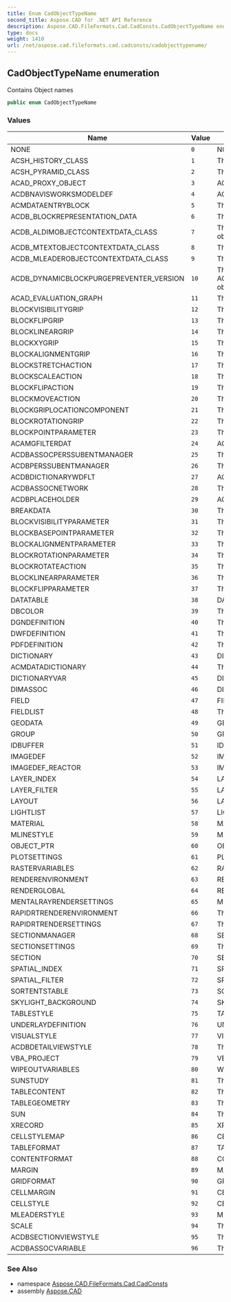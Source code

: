 ```yaml
---
title: Enum CadObjectTypeName
second_title: Aspose.CAD for .NET API Reference
description: Aspose.CAD.FileFormats.Cad.CadConsts.CadObjectTypeName enum. Contains Object names
type: docs
weight: 1410
url: /net/aspose.cad.fileformats.cad.cadconsts/cadobjecttypename/
---
```

## CadObjectTypeName enumeration

Contains Object names

```csharp
public enum CadObjectTypeName
```

### Values

| Name | Value | Description |
| --- | --- | --- |
| NONE | `0` | NONE - default type |
| ACSH_HISTORY_CLASS | `1` | The ACSH_HISTORY_CLASS object |
| ACSH_PYRAMID_CLASS | `2` | The ACSH_PYRAMID_CLASS object |
| ACAD_PROXY_OBJECT | `3` | ACAD_PROXY_OBJECT object |
| ACDBNAVISWORKSMODELDEF | `4` | ACDBNAVISWORKSMODELDEF object |
| ACMDATAENTRYBLOCK | `5` | The ACMDATAENTRYBLOCK object |
| ACDB_BLOCKREPRESENTATION_DATA | `6` | The ACDB_BLOCKREPRESENTATION_DATA object |
| ACDB_ALDIMOBJECTCONTEXTDATA_CLASS | `7` | The ACDB_ALDIMOBJECTCONTEXTDATA_CLASS object |
| ACDB_MTEXTOBJECTCONTEXTDATA_CLASS | `8` | The ACDB_MTEXTOBJECTCONTEXTDATA_CLASS |
| ACDB_MLEADEROBJECTCONTEXTDATA_CLASS | `9` | The ACDB_MLEADEROBJECTCONTEXTDATA_CLASS |
| ACDB_DYNAMICBLOCKPURGEPREVENTER_VERSION | `10` | The ACDB_DYNAMICBLOCKPURGEPREVENTER_VERSION object |
| ACAD_EVALUATION_GRAPH | `11` | The acad evaluation graph |
| BLOCKVISIBILITYGRIP | `12` | The BLOCKVISIBILITYGRIP object |
| BLOCKFLIPGRIP | `13` | The BLOCKFLIPGRIP object |
| BLOCKLINEARGRIP | `14` | The BLOCKLINEARGRIP object |
| BLOCKXYGRIP | `15` | The blockxygrip object |
| BLOCKALIGNMENTGRIP | `16` | The blockalignmentgrip object |
| BLOCKSTRETCHACTION | `17` | The BLOCKSTRETCHACTION object |
| BLOCKSCALEACTION | `18` | The BLOCKSCALEACTION object |
| BLOCKFLIPACTION | `19` | The BLOCKFLIPACTION object |
| BLOCKMOVEACTION | `20` | The BLOCKMOVEACTION object |
| BLOCKGRIPLOCATIONCOMPONENT | `21` | The BLOCKGRIPLOCATIONCOMPONENT object. |
| BLOCKROTATIONGRIP | `22` | The BLOCKROTATIONGRIP object |
| BLOCKPOINTPARAMETER | `23` | The BLOCKPOINTPARAMETER object. |
| ACAMGFILTERDAT | `24` | ACAMGFILTERDAT object |
| ACDBASSOCPERSSUBENTMANAGER | `25` | The ACDBASSOCPERSSUBENTMANAGER object |
| ACDBPERSSUBENTMANAGER | `26` | The ACDBPERSSUBENTMANAGER object |
| ACDBDICTIONARYWDFLT | `27` | ACDBDICTIONARYWDFLT object |
| ACDBASSOCNETWORK | `28` | The acdbassocnetwork |
| ACDBPLACEHOLDER | `29` | ACDBPLACEHOLDER object |
| BREAKDATA | `30` | The breakdata object |
| BLOCKVISIBILITYPARAMETER | `31` | The block visibility parameter object |
| BLOCKBASEPOINTPARAMETER | `32` | The block basepoint parameter object |
| BLOCKALIGNMENTPARAMETER | `33` | The block alignment parameter object |
| BLOCKROTATIONPARAMETER | `34` | The block rotation parameter object |
| BLOCKROTATEACTION | `35` | The BLOCKROTATEACTION parameter object |
| BLOCKLINEARPARAMETER | `36` | The block linear parameter object |
| BLOCKFLIPPARAMETER | `37` | The block flip parameter object |
| DATATABLE | `38` | DATATABLE object |
| DBCOLOR | `39` | The DBCOLOR object |
| DGNDEFINITION | `40` | The DGNDEFINITION object |
| DWFDEFINITION | `41` | The DWFDEFINITION object |
| PDFDEFINITION | `42` | The PDFDEFINITION object |
| DICTIONARY | `43` | DICTIONARY object |
| ACMDATADICTIONARY | `44` | The ACMDATADICTIONARY object |
| DICTIONARYVAR | `45` | DICTIONARYVAR object |
| DIMASSOC | `46` | DIMASSOC object |
| FIELD | `47` | FIELD object |
| FIELDLIST | `48` | The fieldlist object |
| GEODATA | `49` | GEODATA object |
| GROUP | `50` | GROUP object |
| IDBUFFER | `51` | IDBUFFER object |
| IMAGEDEF | `52` | IMAGEDEF object |
| IMAGEDEF_REACTOR | `53` | IMAGEDEF_REACTOR object |
| LAYER_INDEX | `54` | LAYER_INDEX object |
| LAYER_FILTER | `55` | LAYER_FILTER object |
| LAYOUT | `56` | LAYOUT object |
| LIGHTLIST | `57` | LIGHTLIST object |
| MATERIAL | `58` | MATERIAL object |
| MLINESTYLE | `59` | MLINESTYLE object |
| OBJECT_PTR | `60` | OBJECT_PTR object |
| PLOTSETTINGS | `61` | PLOTSETTINGS object |
| RASTERVARIABLES | `62` | RASTERVARIABLES object |
| RENDERENVIRONMENT | `63` | RENDERENVIRONMENT object |
| RENDERGLOBAL | `64` | RENDERGLOBAL object |
| MENTALRAYRENDERSETTINGS | `65` | MENTALRAYRENDERSETTINGS object |
| RAPIDRTRENDERENVIRONMENT | `66` | The RAPIDRTRENDERENVIRONMENT object |
| RAPIDRTRENDERSETTINGS | `67` | The RAPIDRTRENDERSETTINGS object |
| SECTIONMANAGER | `68` | SECTIONMANAGER object |
| SECTIONSETTINGS | `69` | The SECTIONSETTINGS object |
| SECTION | `70` | SECTIONSETTINGS object |
| SPATIAL_INDEX | `71` | SPATIAL_INDEX object |
| SPATIAL_FILTER | `72` | SPATIAL_FILTER object |
| SORTENTSTABLE | `73` | SORTENTSTABLE object |
| SKYLIGHT_BACKGROUND | `74` | SKYLIGHT_BACKGROUND object |
| TABLESTYLE | `75` | TABLESTYLE object |
| UNDERLAYDEFINITION | `76` | UNDERLAYDEFINITION object |
| VISUALSTYLE | `77` | VISUALSTYLE object |
| ACDBDETAILVIEWSTYLE | `78` | The detailviewstyle object |
| VBA_PROJECT | `79` | VBA_PROJECT object |
| WIPEOUTVARIABLES | `80` | WIPEOUTVARIABLES object |
| SUNSTUDY | `81` | The sunstudy object |
| TABLECONTENT | `82` | The tablecontent object |
| TABLEGEOMETRY | `83` | The tablegeometry object |
| SUN | `84` | The sun object |
| XRECORD | `85` | XRECORD object |
| CELLSTYLEMAP | `86` | CELLSTYLEMAP object |
| TABLEFORMAT | `87` | TABLEFORMAT object |
| CONTENTFORMAT | `88` | CONTENTFORMAT object |
| MARGIN | `89` | MARGIN object |
| GRIDFORMAT | `90` | GRIDFORMAT object |
| CELLMARGIN | `91` | CELLMARGIN object |
| CELLSTYLE | `92` | CELLSTYLE object |
| MLEADERSTYLE | `93` | MLEADERSTYLE object |
| SCALE | `94` | The scale object |
| ACDBSECTIONVIEWSTYLE | `95` | The acdbsectionviewstyle |
| ACDBASSOCVARIABLE | `96` | The ACDBASSOCVARIABLE |

### See Also

* namespace [Aspose.CAD.FileFormats.Cad.CadConsts](../../aspose.cad.fileformats.cad.cadconsts/)
* assembly [Aspose.CAD](../../)


